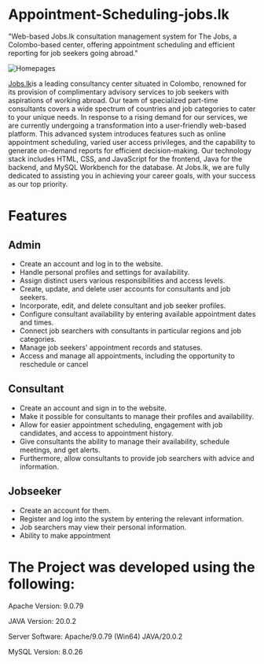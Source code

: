 # Appointment-Scheduling-jobs.lk
"Web-based Jobs.lk consultation management system for The Jobs, a Colombo-based center, offering appointment scheduling and efficient reporting for job seekers going abroad."

![Homepages](https://github.com/SivalingamDharuhjan/Appointment-Scheduling-jobs.lk/assets/135720822/bc4bef51-2abf-483e-89e8-0ecb04300b17)

[Jobs.lk](https://github.com/SivalingamDharuhjan/Appointment-Scheduling-jobs.lk/tree/master>Jobs.lk)is a leading consultancy center situated in Colombo, renowned for its provision of complimentary advisory services to job seekers with aspirations of working abroad. Our team of specialized part-time consultants covers a wide spectrum of countries and job categories to cater to your unique needs. In response to a rising demand for our services, we are currently undergoing a transformation into a user-friendly web-based platform. This advanced system introduces features such as online appointment scheduling, varied user access privileges, and the capability to generate on-demand reports for efficient decision-making. Our technology stack includes HTML, CSS, and JavaScript for the frontend, Java for the backend, and MySQL Workbench for the database. At Jobs.lk, we are fully dedicated to assisting you in achieving your career goals, with your success as our top priority.

# Features
## Admin
* Create an account and log in to the website.
* Handle personal profiles and settings for availability.
* Assign distinct users various responsibilities and access levels.
* Create, update, and delete user accounts for consultants and job seekers.
* Incorporate, edit, and delete consultant and job seeker profiles.
* Configure consultant availability by entering available appointment dates and times.
* Connect job searchers with consultants in particular regions and job categories.
* Manage job seekers' appointment records and statuses.
* Access and manage all appointments, including the opportunity to reschedule or cancel

## Consultant
* Create an account and sign in to the website.
* Make it possible for consultants to manage their profiles and availability.
* Allow for easier appointment scheduling, engagement with job candidates, and access to appointment history.
* Give consultants the ability to manage their availability, schedule meetings, and get alerts.
* Furthermore, allow consultants to provide job searchers with advice and information.

## Jobseeker
* Create an account for them.
* Register and log into the system by entering the relevant information.
* Job searchers may view their personal information.
* Ability to make appointment

# The Project was developed using the following:

Apache Version: 9.0.79

JAVA Version: 20.0.2

Server Software: Apache/9.0.79 (Win64) JAVA/20.0.2

MySQL Version: 8.0.26
